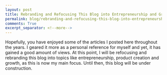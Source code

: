 ```yaml
---
layout: post
title: Rebranding and Refocusing This Blog into Entrepreneurship and Growth
permalink: blog/rebranding-and-refocusing-this-blog-into-entrepreneurship-and-growth/
comments: True
excerpt_separator: <!--more-->
---
```


Hopefully, you have enjoyed some of the articles I posted here throughout the years. I geared it more as a personal reference for myself and yet, it has gained a good amount of views. At this point, I will be refocusing and rebranding this blog into topics like entrepreneurship, product creation and growth, as this is now my main focus. Until then, this blog will be under construction. 

